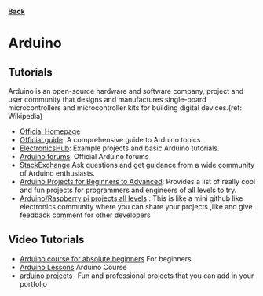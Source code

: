 **[Back](/README.md/)**

# Arduino

## Tutorials

Arduino is an open-source hardware and software company, project and user community that designs and manufactures single-board microcontrollers and microcontroller kits for building digital devices.(ref: Wikipedia)

- [Official Homepage](https://www.arduino.cc/en/Tutorial/HomePage)
- [Official guide](https://www.arduino.cc/en/Guide): A comprehensive guide to Arduino topics. 
- [ElectronicsHub](https://www.electronicshub.org/arduino-tutorial/): Example projects and basic Arduino tutorials. 
- [Arduino forums](https://forum.arduino.cc/): Official Arduino forums
- [StackExchange](https://arduino.stackexchange.com/) Ask questions and get guidance from a wide community of Arduino enthusiasts. 
- [Arduino Projects for Beginners to Advanced](https://create.arduino.cc/projecthub): Provides a list of really cool and fun projects for programmers and engineers of all levels to try.
- [Arduino/Raspberry pi projects all levels](https://electronoobs.io/) : This is like a mini github like  electronics community where you can share your projects ,like and give feedback comment for other developers 

## Video Tutorials

- [Arduino course for absolute beginners](https://www.youtube.com/playlist?list=PLYutciIGBqC34bfijBdYch49oyU-B_ttH) For beginners
- [Arduino Lessons](https://www.youtube.com/watch?v=d8_xXNcGYgo&list=PLGs0VKk2DiYx6CMdOQR_hmJ2NbB4mZQn-) Arduino Course
- [arduino projects](https://www.youtube.com/channel/UCjiVhIvGmRZixSzupD0sS9Q)- Fun and professional projects that you can add in your portfolio
